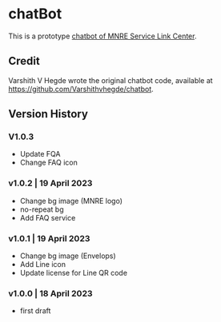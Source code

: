 # chatBot
This is a prototype [chatbot of MNRE Service Link Center](https://kietpawpan.github.io/chatBot/). 

## Credit
Varshith V Hegde wrote the original chatbot code, available at https://github.com/Varshithvhegde/chatbot.

## Version History 
### V1.0.3
- Update FQA
- Change FAQ icon

### v1.0.2 | 19 April 2023
- Change bg image (MNRE logo)
- no-repeat bg
- Add FAQ service

### v1.0.1 | 19 April 2023 
- Change bg image (Envelops)
- Add Line icon
- Update license for Line QR code

### v1.0.0 | 18 April 2023
- first draft


